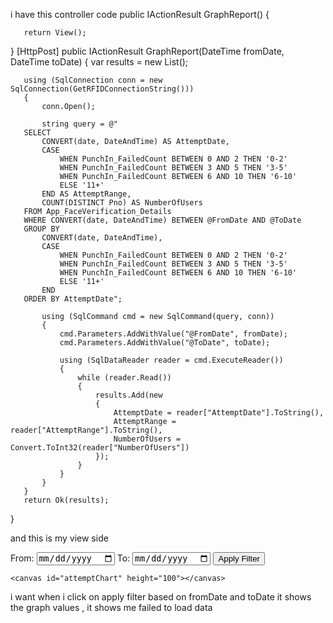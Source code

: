 i have this controller code
   public IActionResult GraphReport()
   {
      

       return View();

   }
   [HttpPost]
   public IActionResult GraphReport(DateTime fromDate, DateTime toDate)
   {
       var results = new List<dynamic>();


       using (SqlConnection conn = new SqlConnection(GetRFIDConnectionString()))
       {
           conn.Open();

           string query = @"
       SELECT 
           CONVERT(date, DateAndTime) AS AttemptDate,
           CASE 
               WHEN PunchIn_FailedCount BETWEEN 0 AND 2 THEN '0-2'
               WHEN PunchIn_FailedCount BETWEEN 3 AND 5 THEN '3-5'
               WHEN PunchIn_FailedCount BETWEEN 6 AND 10 THEN '6-10'
               ELSE '11+'
           END AS AttemptRange,
           COUNT(DISTINCT Pno) AS NumberOfUsers
       FROM App_FaceVerification_Details
       WHERE CONVERT(date, DateAndTime) BETWEEN @FromDate AND @ToDate
       GROUP BY 
           CONVERT(date, DateAndTime),
           CASE 
               WHEN PunchIn_FailedCount BETWEEN 0 AND 2 THEN '0-2'
               WHEN PunchIn_FailedCount BETWEEN 3 AND 5 THEN '3-5'
               WHEN PunchIn_FailedCount BETWEEN 6 AND 10 THEN '6-10'
               ELSE '11+'
           END
       ORDER BY AttemptDate";

           using (SqlCommand cmd = new SqlCommand(query, conn))
           {
               cmd.Parameters.AddWithValue("@FromDate", fromDate);
               cmd.Parameters.AddWithValue("@ToDate", toDate);

               using (SqlDataReader reader = cmd.ExecuteReader())
               {
                   while (reader.Read())
                   {
                       results.Add(new
                       {
                           AttemptDate = reader["AttemptDate"].ToString(),
                           AttemptRange = reader["AttemptRange"].ToString(),
                           NumberOfUsers = Convert.ToInt32(reader["NumberOfUsers"])
                       });
                   }
               }
           }
       }
       return Ok(results);
   }

and this is my view side 
<form asp-action="GraphReport" asp-controller="Report">
    <label>From:</label>
    <input type="date" class="form-control" id="fromDate" name="fromDate" value="@DateTime.Today.ToString("yyyy-MM-dd")">
    <label>To:</label>
    <input type="date" class="form-control" id="toDate" name="toDate" value="@DateTime.Today.ToString("yyyy-MM-dd")">
    <button onclick="loadChartData()" class="btn btn-primary">Apply Filter</button>

    <canvas id="attemptChart" height="100"></canvas>

</form>

<script src="https://cdn.jsdelivr.net/npm/chart.js"></script>
<script>
    let chartInstance;

    function loadChartData() {
        const fromDate = document.getElementById("fromDate").value;
        const toDate = document.getElementById("toDate").value;

        if (!fromDate || !toDate) {
            alert("Please select both From and To dates.");
            return;
        }

        fetch(`/Report/GraphReport?fromDate=${fromDate}&toDate=${toDate}`)
            .then(res => res.json())
            .then(data => {
                if (!data || data.length === 0) {
                    alert("No data available for the selected date range.");
                    return;
                }

                const labels = [...new Set(data.map(d => d.attemptDate))];
                const ranges = ['0-2', '3-5', '6-10', '11+'];
                const colors = {
                    '0-2': 'blue',
                    '3-5': 'orange',
                    '6-10': 'green',
                    '11+': 'red'
                };

                const datasets = ranges.map(range => ({
                    label: range,
                    borderColor: colors[range],
                    backgroundColor: colors[range],
                    tension: 0.3,
                    fill: false,
                    data: labels.map(date => {
                        const match = data.find(d => d.attemptDate === date && d.attemptRange === range);
                        return match ? match.numberOfUsers : 0;
                    })
                }));

                if (chartInstance) chartInstance.destroy();

                chartInstance = new Chart(document.getElementById('attemptChart'), {
                    type: 'line',
                    data: {
                        labels: labels,
                        datasets: datasets
                    },
                    options: {
                        responsive: true,
                        plugins: {
                            title: {
                                display: true,
                                text: 'Punch-In Attempt Distribution by Date'
                            },
                            legend: {
                                position: 'top'
                            }
                        },
                        scales: {
                            y: {
                                beginAtZero: true,
                                title: {
                                    display: true,
                                    text: 'Number of Users'
                                }
                            },
                            x: {
                                title: {
                                    display: true,
                                    text: 'Date'
                                }
                            }
                        }
                    }
                });
            })
            .catch(error => {
                console.error("Error fetching data:", error);
                alert("Failed to load data.");
            });
    }
</script>



i want when i click on apply filter based on fromDate and toDate it shows the graph values , it shows me failed to load data
